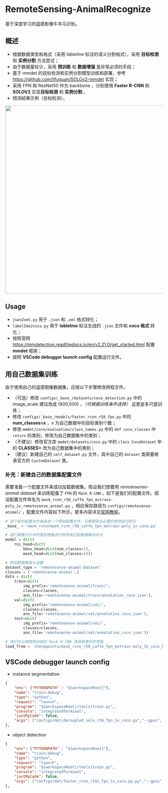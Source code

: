 # RemoteSensing-AnimalRecognize
基于深度学习的遥感影像牛羊马识别。

## 概述
- 根据数据类型和格式（采用 *lableIme* 标注的语义分割格式），采用 **目标检测** 和 **实例分割** 方法尝试；
- 由于数据量较少，采用 **预训练** 和 **数据增强** 是非常必须的手段；
- 基于 mmdet 的目标检测和实例分割模型训练和部署，参考 https://github.com/lifuguan/SOLOv2-mmdet 实现；
- 采用 FPN 和 ResNet50 作为 backbone ，分别使用 **Faster R-CNN** 和 **SOLOV2** 实现**目标检测** 和 **实例分割** 。
- 预测结果示例（目标检测）。

<div align=center><img src="https://user-images.githubusercontent.com/59753705/160855029-c45cbb0f-9f70-436d-b6b1-3526f729ecbf.png" width="600px"></div>

## Usage
- `json2xml.py` 用于 `.json` 和 `.xml` 格式转化；
- `labelIme2coco.py` 用于 **lableIme** 标注生成的 `.json` 文件和 **coco 格式** 转化；
- 按照官网 https://mmdetection.readthedocs.io/en/v2.21.0/get_started.html 配置 **mmdet** 框架；
- 按照 **VSCode debugger launch config** 配置运行文件。

## 用自己数据集训练
由于使用自己的遥感图像数据集，应按以下步骤修改例程文件。
- （可选）修改 `configs/_base_/datasets/coco_detection.py` 中的 image_scale 建议改成 (800,500) ，*（可根据训练条件选择）* 这里是多尺度训练；
- 修改 `configs/_base_/models/faster_rcnn_r50_fpn.py` 中的 **num_classes=x** ，x 为自己数据中的目标类别个数；
- 修改 `mmdet/core/evaluation/class_names.py` 中的 `def coco_classes` 中 `return` 的类别，修改为自己数据集中的类别；
- （不建议）修改官方库 ``mmdet/datasets/coco.py`` 中的 `class CocoDataset` 中的 **CLASSES=** 改为自己数据集中的类别；
- （建议）新建自己的 ``self_dataset.py`` 文件，其中自己的 `dataset` 类需要继承官方的 `CustomDataset` 类。

### 补充：新建自己的数据集配置文件
需要准备一个配置文件来成功加载数据集。假设我们想要用 *remotesense-animal dataset* 来训练配备了 `FPN` 的 `Mask R-CNN` ，如下是我们的配置文件。假设配置文件命名为 `mask_rcnn_r50_caffe_fpn_mstrain-poly_1x_remotesense_animal.py` ，相应保存路径为 `configs/remotesense-animal/` ，配置文件内容如下所示，更多内容详见[官网教程](https://github.com/open-mmlab/mmdetection/blob/master/docs/zh_cn/2_new_data_model.md)。
``` python
# 这个新的配置文件继承自一个原始配置文件，只需要突出必要的修改部分即可
_base_ = 'mask_rcnn/mask_rcnn_r50_caffe_fpn_mstrain-poly_1x_coco.py'

# 我们需要对头中的类别数量进行修改来匹配数据集的标注
model = dict(
    roi_head=dict(
        bbox_head=dict(num_classes=1),
        mask_head=dict(num_classes=1)))

# 修改数据集相关设置
dataset_type = 'remotesense-animal-Dataset'
classes = ('remotesense-animal',)
data = dict(
    train=dict(
        img_prefix='remotesense-animal/train/',
        classes=classes,
        ann_file='remotesense-animal/train/annotation_coco.json'),
    val=dict(
        img_prefix='remotesense-animal/val/',
        classes=classes,
        ann_file='remotesense-animal/val/annotation_coco.json'),
    test=dict(
        img_prefix='remotesense-animal/val/',
        classes=classes,
        ann_file='remotesense-animal/val/annotation_coco.json'))

# 我们可以使用预训练的 Mask R-CNN 来获取更好的性能
load_from = 'checkpoints/mask_rcnn_r50_caffe_fpn_mstrain-poly_3x_coco_bbox_mAP-0.408__segm_mAP-0.37_20200504_163245-42aa3d00.pth'
```


## VSCode debugger launch config
- instance segmentation
``` json
{
    "env": {"PYTHONPATH" : "${workspaceRoot}"},
    "name": "train:debug",
    "type": "python",
    "request": "launch",
    "program": "${workspaceRoot}/tools/train.py",
    "console": "integratedTerminal",
    "justMyCode": false,
    "args": ["configs/det/decoupled_solo_r50_fpn_1x_coco.py","--gpus", "1"]
},
```
- object detection
``` json
{
    "env": {"PYTHONPATH" : "${workspaceRoot}"},
    "name": "train:debug",
    "type": "python",
    "request": "launch",
    "program": "${workspaceRoot}/tools/train.py",
    "console": "integratedTerminal",
    "justMyCode": false,
    "args": ["configs/det/faster_rcnn_r101_fpn_1x_coco.py.py","--gpus", "1"]
},
```
